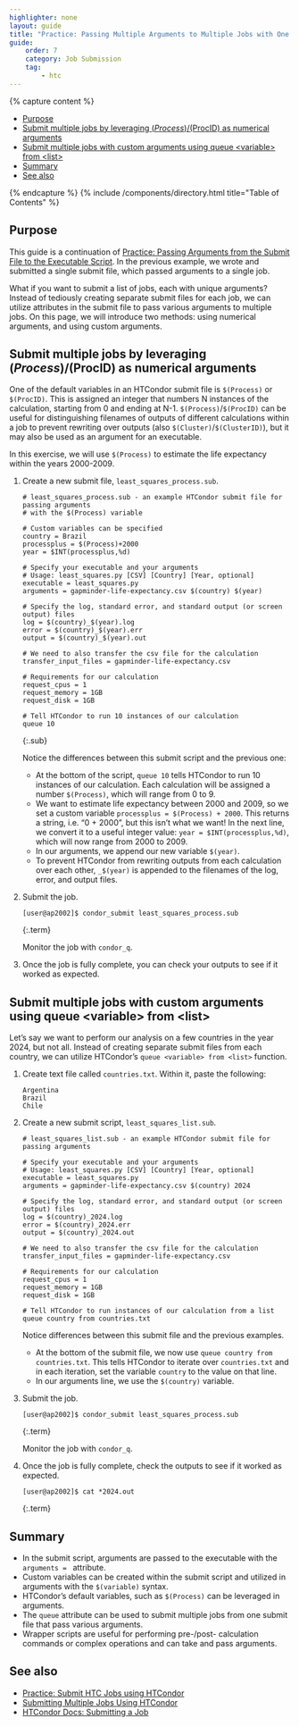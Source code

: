 ```yaml
---
highlighter: none
layout: guide
title: "Practice: Passing Multiple Arguments to Multiple Jobs with One Submit File"
guide:
    order: 7
    category: Job Submission
    tag:
        - htc
---
```


{% capture content %}

- [Purpose](#purpose)
- [Submit multiple jobs by leveraging $(Process)/$(ProcID) as numerical arguments](#submit-multiple-jobs-by-leveraging-processprocid-as-numerical-arguments)
- [Submit multiple jobs with custom arguments using queue \<variable\> from \<list\>](#submit-multiple-jobs-with-custom-arguments-using-queue-variable-from-list)
- [Summary](#summary)
- [See also](#see-also)

{% endcapture %}
{% include /components/directory.html title="Table of Contents" %}

## Purpose

This guide is a continuation of [Practice: Passing Arguments from the Submit File to the Executable Script](htc-passing-arguments). In the previous example, we wrote and submitted a single submit file, which passed arguments to a single job.

What if you want to submit a list of jobs, each with unique arguments? Instead of tediously creating separate submit files for each job, we can utilize attributes in the submit file to pass various arguments to multiple jobs. On this page, we will introduce two methods: using numerical arguments, and using custom arguments.


## Submit multiple jobs by leveraging $(Process)/$(ProcID) as numerical arguments
   
One of the default variables in an HTCondor submit file is `$(Process)` or `$(ProcID)`. This is assigned an integer that numbers N instances of the calculation, starting from 0 and ending at N-1. `$(Process)`/`$(ProcID)` can be useful for distinguishing filenames of outputs of different calculations within a job to prevent rewriting over outputs (also `$(Cluster)`/`$(ClusterID)`), but it may also be used as an argument for an executable.

In this exercise, we will use `$(Process)` to estimate the life expectancy within the years 2000-2009.

1.	Create a new submit file, `least_squares_process.sub`.

	```
	# least_squares_process.sub - an example HTCondor submit file for passing arguments
	# with the $(Process) variable

	# Custom variables can be specified
	country = Brazil
	processplus = $(Process)+2000
	year = $INT(processplus,%d)

	# Specify your executable and your arguments
	# Usage: least_squares.py [CSV] [Country] [Year, optional]
	executable = least_squares.py
	arguments = gapminder-life-expectancy.csv $(country) $(year)

	# Specify the log, standard error, and standard output (or screen output) files
	log = $(country)_$(year).log
	error = $(country)_$(year).err
	output = $(country)_$(year).out

	# We need to also transfer the csv file for the calculation
	transfer_input_files = gapminder-life-expectancy.csv

	# Requirements for our calculation
	request_cpus = 1
	request_memory = 1GB
	request_disk = 1GB

	# Tell HTCondor to run 10 instances of our calculation
	queue 10
	```
	{:.sub}

	Notice the differences between this submit script and the previous one:
	* At the bottom of the script, `queue 10` tells HTCondor to run 10 instances of our calculation. Each calculation will be assigned a number `$(Process)`, which will range from 0 to 9.
	* We want to estimate life expectancy between 2000 and 2009, so we set a custom variable `processplus = $(Process) + 2000`. This returns a string, i.e. “0 + 2000”, but this isn’t what we want! In the next line, we convert it to a useful integer value: `year = $INT(processplus,%d)`, which will now range from 2000 to 2009.
	* In our arguments, we append our new variable `$(year)`.
	* To prevent HTCondor from rewriting outputs from each calculation over each other, `_$(year)` is appended to the filenames of the log, error, and output files.

3. 	Submit the job.

	```
	[user@ap2002]$ condor_submit least_squares_process.sub
	```
	{:.term}
	
	Monitor the job with `condor_q`.

4. Once the job is fully complete, you can check your outputs to see if it worked as expected.

## Submit multiple jobs with custom arguments using queue \<variable\> from \<list\>

Let’s say we want to perform our analysis on a few countries in the year 2024, but not all. Instead of creating separate submit files from each country, we can utilize HTCondor’s `queue <variable> from <list>` function.

1.	Create text file called `countries.txt`. Within it, paste the following:

	```
	Argentina
	Brazil
	Chile
	```

2.	Create a new submit script, `least_squares_list.sub`.

	```
	# least_squares_list.sub - an example HTCondor submit file for passing arguments

	# Specify your executable and your arguments
	# Usage: least_squares.py [CSV] [Country] [Year, optional]
	executable = least_squares.py
	arguments = gapminder-life-expectancy.csv $(country) 2024

	# Specify the log, standard error, and standard output (or screen output) files
	log = $(country)_2024.log
	error = $(country)_2024.err
	output = $(country)_2024.out

	# We need to also transfer the csv file for the calculation
	transfer_input_files = gapminder-life-expectancy.csv

	# Requirements for our calculation
	request_cpus = 1
	request_memory = 1GB
	request_disk = 1GB

	# Tell HTCondor to run instances of our calculation from a list
	queue country from countries.txt
	```

	Notice differences between this submit file and the previous examples.
	* At the bottom of the submit file, we now use `queue country from countries.txt`. This tells HTCondor to iterate over `countries.txt` and in each iteration, set the variable `country` to the value on that line.
	* In our arguments line, we use the `$(country)` variable.

3. 	Submit the job.

	```
	[user@ap2002]$ condor_submit least_squares_process.sub
	```
	{:.term}
	
	Monitor the job with `condor_q`.

4. Once the job is fully complete, check the outputs to see if it worked as expected.

	```
	[user@ap2002]$ cat *2024.out
	```
	{:.term}


## Summary

* In the submit script, arguments are passed to the executable with the `arguments = ` attribute.
* Custom variables can be created within the submit script and utilized in arguments with the `$(variable)` syntax.
* HTCondor’s default variables, such as `$(Process)` can be leveraged in arguments.
* The `queue` attribute can be used to submit multiple jobs from one submit file that pass various arguments.
* Wrapper scripts are useful for performing pre-/post- calculation commands or complex operations and can take and pass arguments.

## See also
* [Practice: Submit HTC Jobs using HTCondor](/uw-research-computing/htcondor-job-submission)
* [Submitting Multiple Jobs Using HTCondor](/uw-research-computing/multiple-jobs)
* [HTCondor Docs: Submitting a Job](https://htcondor.readthedocs.io/en/latest/users-manual/submitting-a-job.html)
